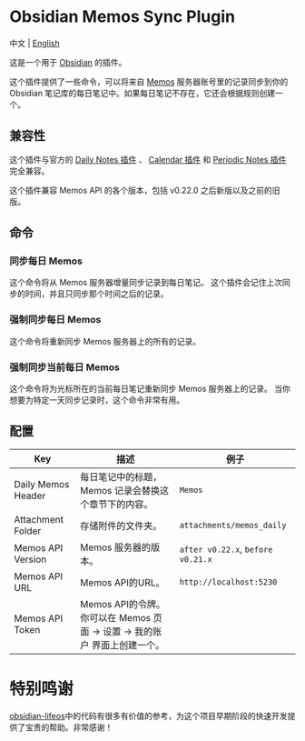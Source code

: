 # Obsidian Memos Sync Plugin

中文 | [English](README.md)

这是一个用于 [Obsidian](https://obsidian.md) 的插件。

这个插件提供了一些命令，可以将来自 [Memos](https://github.com/usememos/memos) 服务器账号里的记录同步到你的 Obsidian 笔记库的每日笔记中。如果每日笔记不存在，它还会根据规则创建一个。

## 兼容性

这个插件与官方的 [Daily Notes 插件](https://help.obsidian.md/Plugins/Daily+notes) 、 [Calendar 插件](https://github.com/liamcain/obsidian-calendar-plugin) 和 [Periodic Notes 插件](https://github.com/liamcain/obsidian-periodic-notes) 完全兼容。

这个插件兼容 Memos API 的各个版本，包括 v0.22.0 之后新版以及之前的旧版。

## 命令

### 同步每日 Memos

这个命令将从 Memos 服务器增量同步记录到每日笔记。
这个插件会记住上次同步的时间，并且只同步那个时间之后的记录。

### 强制同步每日 Memos

这个命令将重新同步 Memos 服务器上的所有的记录。

### 强制同步当前每日 Memos

这个命令将为光标所在的当前每日笔记重新同步 Memos 服务器上的记录。
当你想要为特定一天同步记录时，这个命令非常有用。

## 配置

| Key                | 描述                                                                      | 例子                              |
| ------------------ | ------------------------------------------------------------------------- | --------------------------------- |
| Daily Memos Header | 每日笔记中的标题， Memos 记录会替换这个章节下的内容。                     | `Memos`                           |
| Attachment Folder  | 存储附件的文件夹。                                                        | `attachments/memos_daily`         |
| Memos API Version  | Memos 服务器的版本。                                                      | `after v0.22.x`, `before v0.21.x` |
| Memos API URL      | Memos API的URL。                                                          | `http://localhost:5230`           |
| Memos API Token    | Memos API的令牌。你可以在 Memos 页面 -> 设置 -> 我的账户 界面上创建一个。 |                                   |

# 特别鸣谢

[obsidian-lifeos](https://github.com/quanru/obsidian-lifeos)中的代码有很多有价值的参考，为这个项目早期阶段的快速开发提供了宝贵的帮助。非常感谢！
